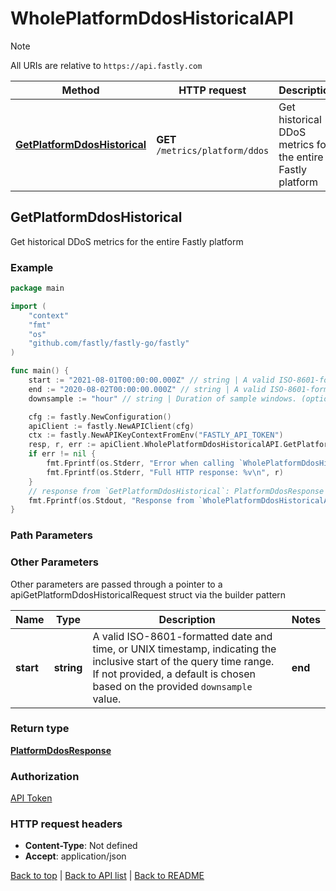 # WholePlatformDdosHistoricalAPI

> [!NOTE]
> All URIs are relative to `https://api.fastly.com`

Method | HTTP request | Description
------------- | ------------- | -------------
[**GetPlatformDdosHistorical**](WholePlatformDdosHistoricalAPI.md#GetPlatformDdosHistorical) | **GET** `/metrics/platform/ddos` | Get historical DDoS metrics for the entire Fastly platform



## GetPlatformDdosHistorical

Get historical DDoS metrics for the entire Fastly platform



### Example

```go
package main

import (
    "context"
    "fmt"
    "os"
    "github.com/fastly/fastly-go/fastly"
)

func main() {
    start := "2021-08-01T00:00:00.000Z" // string | A valid ISO-8601-formatted date and time, or UNIX timestamp, indicating the inclusive start of the query time range. If not provided, a default is chosen based on the provided `downsample` value. (optional)
    end := "2020-08-02T00:00:00.000Z" // string | A valid ISO-8601-formatted date and time, or UNIX timestamp, indicating the exclusive end of the query time range. If not provided, a default is chosen based on the provided `downsample` value. (optional)
    downsample := "hour" // string | Duration of sample windows. (optional) (default to "hour")

    cfg := fastly.NewConfiguration()
    apiClient := fastly.NewAPIClient(cfg)
    ctx := fastly.NewAPIKeyContextFromEnv("FASTLY_API_TOKEN")
    resp, r, err := apiClient.WholePlatformDdosHistoricalAPI.GetPlatformDdosHistorical(ctx).Start(start).End(end).Downsample(downsample).Execute()
    if err != nil {
        fmt.Fprintf(os.Stderr, "Error when calling `WholePlatformDdosHistoricalAPI.GetPlatformDdosHistorical`: %v\n", err)
        fmt.Fprintf(os.Stderr, "Full HTTP response: %v\n", r)
    }
    // response from `GetPlatformDdosHistorical`: PlatformDdosResponse
    fmt.Fprintf(os.Stdout, "Response from `WholePlatformDdosHistoricalAPI.GetPlatformDdosHistorical`: %v\n", resp)
}
```

### Path Parameters



### Other Parameters

Other parameters are passed through a pointer to a apiGetPlatformDdosHistoricalRequest struct via the builder pattern


Name | Type | Description  | Notes
------------- | ------------- | ------------- | -------------
 **start** | **string** | A valid ISO-8601-formatted date and time, or UNIX timestamp, indicating the inclusive start of the query time range. If not provided, a default is chosen based on the provided `downsample` value. |  **end** | **string** | A valid ISO-8601-formatted date and time, or UNIX timestamp, indicating the exclusive end of the query time range. If not provided, a default is chosen based on the provided `downsample` value. |  **downsample** | **string** | Duration of sample windows. | [default to &quot;hour&quot;]

### Return type

[**PlatformDdosResponse**](PlatformDdosResponse.md)

### Authorization

[API Token](https://www.fastly.com/documentation/reference/api/#authentication)

### HTTP request headers

- **Content-Type**: Not defined
- **Accept**: application/json

[Back to top](#) | [Back to API list](../README.md#documentation-for-api-endpoints) | [Back to README](../README.md)
